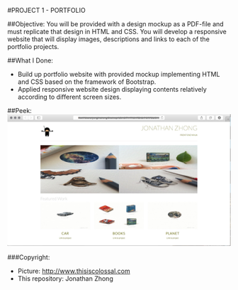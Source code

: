 

#PROJECT 1 - PORTFOLIO

##Objective:
You will be provided with a design mockup as a PDF-file and must replicate that design in HTML and CSS. You will develop a responsive website that will display images, descriptions and links to each of the portfolio projects.


##What I Done:
 - Build up portfolio website with provided mockup implementing HTML and CSS based on the framework of Bootstrap.
 - Applied responsive website design displaying contents relatively according to different screen sizes.


##Peek:
![Alt text](https://github.com/jonathanzhong/front-portfolio/blob/master/img/front-porfolio.png)


###Copyright:

 - Picture: http://www.thisiscolossal.com
 - This repository: Jonathan Zhong
